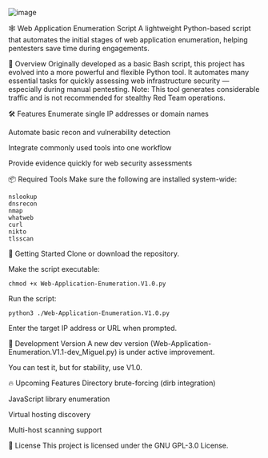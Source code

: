 ![image](https://github.com/user-attachments/assets/72200de9-91c6-43b5-8a15-266951917b4b)


🕸️ Web Application Enumeration Script
A lightweight Python-based script that automates the initial stages of web application enumeration, helping pentesters save time during engagements.

📖 Overview
Originally developed as a basic Bash script, this project has evolved into a more powerful and flexible Python tool.
It automates many essential tasks for quickly assessing web infrastructure security — especially during manual pentesting.
Note: This tool generates considerable traffic and is not recommended for stealthy Red Team operations.

🛠️ Features
Enumerate single IP addresses or domain names

Automate basic recon and vulnerability detection

Integrate commonly used tools into one workflow

Provide evidence quickly for web security assessments

📦 Required Tools
Make sure the following are installed system-wide:

```
nslookup
dnsrecon
nmap
whatweb
curl
nikto
tlsscan
```

🚀 Getting Started
Clone or download the repository.

Make the script executable:
```
chmod +x Web-Application-Enumeration.V1.0.py
```
Run the script:
```
python3 ./Web-Application-Enumeration.V1.0.py
```
Enter the target IP address or URL when prompted.

🧪 Development Version
A new dev version (Web-Application-Enumeration.V1.1-dev_Miguel.py) is under active improvement.

You can test it, but for stability, use V1.0.

🔥 Upcoming Features
Directory brute-forcing (dirb integration)

JavaScript library enumeration

Virtual hosting discovery

Multi-host scanning support

📜 License
This project is licensed under the GNU GPL-3.0 License.
